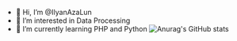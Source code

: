 - 👋 Hi, I’m @IlyanAzaLun
- 👀 I’m interested in Data Processing
- 🌱 I’m currently learning PHP and Python
![Anurag's GitHub stats](https://github-readme-stats.vercel.app/api?username=IlyanAzaLun&theme=monokai&column=7&no-frame=true&hide=contribs,prs,issues)
